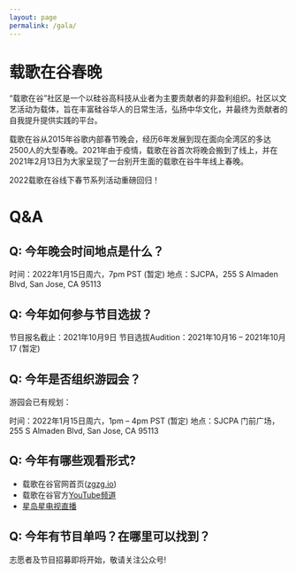 ```yaml
---
layout: page
permalink: /gala/
---
```


# 载歌在谷春晚

“载歌在谷”社区是一个以硅谷高科技从业者为主要贡献者的非盈利组织。社区以文艺活动为载体，旨在丰富硅谷华人的日常生活，弘扬中华文化，并最终为贡献者的自我提升提供实践的平台。

载歌在谷从2015年谷歌内部春节晚会，经历6年发展到现在面向全湾区的多达2500人的大型春晚。2021年由于疫情，载歌在谷首次将晚会搬到了线上，并在2021年2月13日为大家呈现了一台别开生面的载歌在谷牛年线上春晚。

2022载歌在谷线下春节系列活动重磅回归！

# Q&A

## Q: 今年晚会时间地点是什么？

时间：2022年1月15日周六，7pm PST (暂定)
地点：SJCPA，255 S Almaden Blvd, San Jose, CA 95113

## Q: 今年如何参与节目选拔？

节目报名截止：2021年10月9日
节目选拔Audition：2021年10月16 – 2021年10月17 (暂定)

## Q: 今年是否组织游园会？

游园会已有规划：

时间：2022年1月15日周六，1pm – 4pm PST (暂定)
地点：SJCPA 门前广场，255 S Almaden Blvd, San Jose, CA 95113

## Q: 今年有哪些观看形式?

- 载歌在谷官网首页([zgzg.io](https://www.zgzg.io/))
- 载歌在谷官方[YouTube频道](https://zgzg.link/youtube)
- [星岛星电视直播](http://www.singtao.tv/main/)

## Q: 今年有节目单吗？在哪里可以找到？

志愿者及节目招募即将开始，敬请关注公众号!